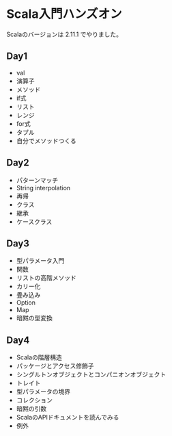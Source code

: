 # Scala入門ハンズオン

Scalaのバージョンは 2.11.1 でやりました。

## Day1
* val
* 演算子
* メソッド
* if式
* リスト
* レンジ
* for式
* タプル
* 自分でメソッドつくる


## Day2
* パターンマッチ
* String interpolation
* 再帰
* クラス
* 継承
* ケースクラス


## Day3
* 型パラメータ入門
* 関数
* リストの高階メソッド
* カリー化
* 畳み込み
* Option
* Map
* 暗黙の型変換


## Day4
* Scalaの階層構造
* パッケージとアクセス修飾子
* シングルトンオブジェクトとコンパニオンオブジェクト
* トレイト
* 型パラメータの境界
* コレクション
* 暗黙の引数
* ScalaのAPIドキュメントを読んでみる
* 例外

